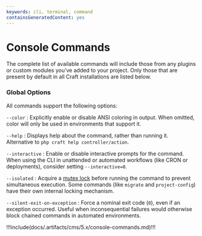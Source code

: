 ```yaml
---
keywords: cli, terminal, command
containsGeneratedContent: yes
---
```


# Console Commands

<Todo notes="Split into controllers?" />

The complete list of available commands will include those from any plugins or custom modules you’ve added to your project. Only those that are present by default in all Craft installations are listed below.

### Global Options

All commands support the following options:

`--color`
: Explicitly enable or disable ANSI coloring in output. When omitted, color will only be used in environments that support it.

`--help`
: Displays help about the command, rather than running it. Alternative to `php craft help controller/action`.

`--interactive`
: Enable or disable interactive prompts for the command. When using the CLI in unattended or automated workflows (like CRON or deployments), consider setting `--interactive=0`.

`--isolated`
: Acquire a [mutex lock](yii2:yii\mutex\Mutex) before running the command to prevent simultaneous execution. Some commands (like `migrate` and `project-config`) have their own internal locking mechanism.

`--silent-exit-on-exception`
: Force a nominal exit code (`0`), even if an exception occurred. Useful when inconsequential failures would otherwise block chained commands in automated environments.

<!-- This section of the page is dynamically generated! Changes to the file below may be overwritten by automated tools. -->
!!!include(docs/.artifacts/cms/5.x/console-commands.md)!!!

